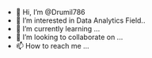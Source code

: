 - 👋 Hi, I’m @Drumil786
- 👀 I’m interested in Data Analytics Field.. 
- 🌱 I’m currently learning ...
- 💞️ I’m looking to collaborate on ...
- 📫 How to reach me ...

<!---
Drumil786/Drumil786 is a ✨ special ✨ repository because its `README.md` (this file) appears on your GitHub profile.
You can click the Preview link to take a look at your changes.
--->

